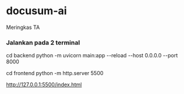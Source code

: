 # docusum-ai
Meringkas TA

### Jalankan pada 2 terminal
cd backend
python -m uvicorn main:app --reload --host 0.0.0.0 --port 8000

cd frontend
python -m http.server 5500

http://127.0.0.1:5500/index.html

